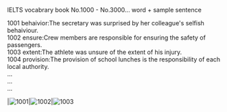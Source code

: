 IELTS vocabrary book 
No.1000 - No.3000... word + sample sentence

1001 behaivior:The secretary was surprised by her colleague's selfish behaiviour.  
1002 ensure:Crew members are responsible for ensuring the safety of passengers.  
1003 extent:The athlete was unsure of the extent of his injury.  
1004 provision:The provision of school lunches is the responsibility of each local authority.  
...  
...  
...  

|![1001](https://user-images.githubusercontent.com/75316867/107874958-852e0180-6f00-11eb-9dd3-4bf5e9fa60ff.png)|![1002](https://user-images.githubusercontent.com/75316867/107874957-84956b00-6f00-11eb-812b-af1a3d2a50e2.png)|![1003](https://user-images.githubusercontent.com/75316867/107874954-83643e00-6f00-11eb-9190-5a3d264d4831.png)
